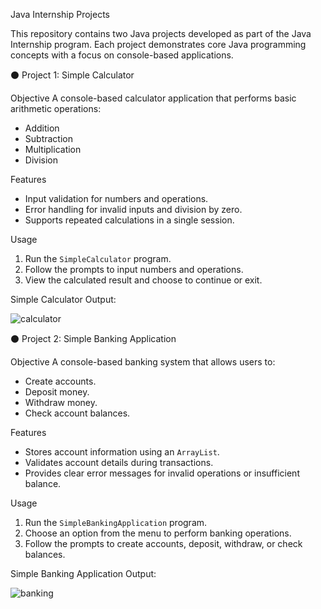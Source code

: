 Java Internship Projects

This repository contains two Java projects developed as part of the Java Internship program. Each project demonstrates core Java programming concepts with a focus on console-based applications.

⚫ Project 1: Simple Calculator

Objective
A console-based calculator application that performs basic arithmetic operations:
- Addition
- Subtraction
- Multiplication
- Division

Features
- Input validation for numbers and operations.
- Error handling for invalid inputs and division by zero.
- Supports repeated calculations in a single session.

Usage
1. Run the `SimpleCalculator` program.
2. Follow the prompts to input numbers and operations.
3. View the calculated result and choose to continue or exit.

Simple Calculator Output:

![calculator](https://github.com/user-attachments/assets/aa722531-1a69-48f4-b955-e1dd955ba9ba)


⚫ Project 2: Simple Banking Application

Objective
A console-based banking system that allows users to:
- Create accounts.
- Deposit money.
- Withdraw money.
- Check account balances.

Features
- Stores account information using an `ArrayList`.
- Validates account details during transactions.
- Provides clear error messages for invalid operations or insufficient balance.

Usage
1. Run the `SimpleBankingApplication` program.
2. Choose an option from the menu to perform banking operations.
3. Follow the prompts to create accounts, deposit, withdraw, or check balances.

Simple Banking Application Output: 

![banking](https://github.com/user-attachments/assets/f3aad012-30ed-4c0d-b598-d2996ee50122)


